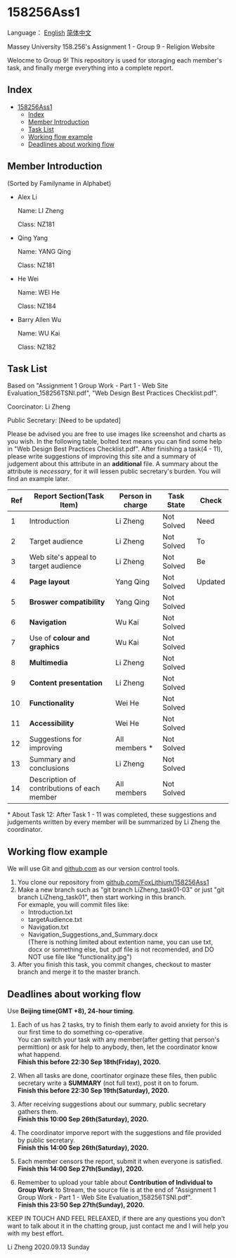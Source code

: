 # 158256Ass1
Language： [English](./README.md) [简体中文](./README_cnVer.md)

Massey University 158.256's Assignment 1 - Group 9 - Religion Website

Welocme to Group 9! This repository is used for storaging each member's task, and finally merge everything into a complete report.

## Index

- [158256Ass1](#158256ass1)
  - [Index](#index)
  - [Member Introduction](#member-introduction)
  - [Task List](#task-list)
  - [Working flow example](#working-flow-example)
  - [Deadlines about working flow](#deadlines-about-working-flow)

## Member Introduction
(Sorted by Familyname in Alphabet)
* Alex Li
  
  Name: LI Zheng

  Class: NZ181
  
* Qing Yang
  
  Name: YANG Qing

  Class: NZ181

* He Wei
  
  Name: WEI He

  Class: NZ184

* Barry Allen Wu
  
  Name: WU Kai

  Class: NZ182

## Task List

Based on "Assignment 1 Group Work - Part 1 - Web Site Evaluation_158256TSNI.pdf", "Web Design Best Practices Checklist.pdf".

Coorcinator: Li Zheng

Public Secretary: \[Need to be updated\]

Please be advised you are free to use images like screenshot and charts as you wish. In the following table, bolted text means you can find some help in "Web Design Best Practices Checklist.pdf". After finishing a task(4 - 11), please write suggestions of improving this site and a summary of judgement about this attribute in an **additional** file. A summary about the attribute is *necessary*, for it will lessen public secretary's burden. You will find an example later.

| Ref | Report Section(Task Item)                   | Person in charge | Task State | Check   |
| --- | ------------------------------------------- | ---------------- | ---------- | ------- |
| 1   | Introduction                                | Li Zheng         | Not Solved | Need    |
| 2   | Target audience                             | Li Zheng         | Not Solved | To      |
| 3   | Web site's appeal to target audience        | Li Zheng         | Not Solved | Be      |
| 4   | **Page layout**                             | Yang Qing        | Not Solved | Updated |
| 5   | **Broswer compatibility**                   | Yang Qing        | Not Solved |
| 6   | **Navigation**                              | Wu Kai           | Not Solved |
| 7   | Use of **colour and graphics**              | Wu Kai           | Not Solved |
| 8   | **Multimedia**                              | Li Zheng         | Not Solved |
| 9   | **Content presentation**                    | Li Zheng         | Not Solved |
| 10  | **Functionality**                           | Wei He           | Not Solved |
| 11  | **Accessibility**                           | Wei He           | Not Solved |
| 12  | Suggestions for improving                   | All members \*   | Not Solved |
| 13  | Summary and conclusions                     | Li Zheng         | Not Solved |
| 14  | Description of contributions of each member | All members      | Not Solved |

\* About Task 12: After Task 1 - 11 was completed, these suggestions and judgements written by every member will be summarized by Li Zheng the coordinator.

## Working flow example

We will use Git and [github.com](https://github.com) as our version control tools. 

1. You clone our repository from [github.com/FoxLithium/158256Ass1](https://github.com/FoxLithium/158256Ass1)
2. Make a new branch such as "git branch LiZheng_task01-03" or just "git branch LiZheng_task01", then start working in this branch. \
   For exmaple, you will commit files like:
   * Introduction.txt
   * targetAudience.txt
   * Navigation.txt
   * Navigation_Suggestions_and_Summary.docx<br>
  (There is nothing limited about extention name, you can use txt, docx or something else, but .pdf file is not recomended, and DO NOT use file like "functionality.jpg")
3. After you finish this task, you commit changes, checkout to master branch and merge it to the master branch.


## Deadlines about working flow
Use **Beijing time(GMT +8), 24-hour timing**.

1. Each of us has 2 tasks, try to finish them early to avoid anxiety for this is our first time to do something co-operative.<br>
   You can switch your task with any member(after getting that person's permittion) or ask for help to anybody, then, let the coordinator know what happend.<br>
   **Fihish this before 22:30 Sep 18th(Friday), 2020.**<br>
2. When all tasks are done, coortinator orginaze these files, then public secretary write a **SUMMARY** (not full text), post it on to forum.<br>
   **Finish this before 22:30 Sep 19th(Saturday), 2020.**
3. After receiving suggestions about our summary, public secretary gathers them.<br>
   **Finish this 10:00 Sep 26th(Saturday), 2020.**
4. The coordinator imporve report with the suggestions and file provided by public secretary.<br>
   **Finish this 14:00 Sep 26th(Saturday), 2020.**
   
5. Each member censors the report, submit it when everyone is satisfied.<br>
   **Finish this 14:00 Sep 27th(Sunday), 2020.**
6. Remember to upload your table about **Contribution of Individual to Group Work** to Stream, the source file is at the end of "Assignment 1 Group Work - Part 1 - Web Site Evaluation_158256TSNI.pdf".<br>
   **Finish this 23:50 Sep 27th(Sunday), 2020.**

KEEP IN TOUCH AND FEEL RELEAXED, if there are any questions you don't want to talk about it in the chatting group, just contact me and I will help you with my best effort.

Li Zheng 2020.09.13 Sunday
